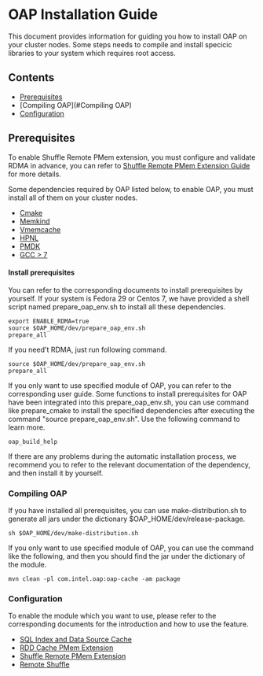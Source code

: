 # OAP Installation Guide
This document provides information for guiding you how to install OAP on your cluster nodes. Some steps needs to compile and install specicic libraries to your system which requires root access.

## Contents
- [Prerequisites](#Prerequisites)
- [Compiling OAP](#Compiling OAP)
- [Configuration](#Configuration)

## Prerequisites 
To enable Shuffle Remote PMem extension, you must configure and validate RDMA in advance, you can refer to [Shuffle Remote PMem Extension Guide](../oap-shuffle/RPMem-shuffle/README.md) for more details.

Some dependencies required by OAP listed below, to enable OAP, you must install all of them on your cluster nodes.
- [Cmake](https://help.directadmin.com/item.php?id=494)
- [Memkind](https://github.com/Intel-bigdata/memkind)
- [Vmemcache](https://github.com/pmem/vmemcache)
- [HPNL](https://github.com/Intel-bigdata/HPNL)
- [PMDK](https://github.com/pmem/pmdk)  
- [GCC > 7](https://gcc.gnu.org/wiki/InstallingGCC)

####  Install prerequisites 
You can refer to the corresponding documents to install prerequisites by yourself. If your system is Fedora 29 or Centos 7, we have provided a shell script named prepare_oap_env.sh to install all these dependencies.

```shell script
export ENABLE_RDMA=true
source $OAP_HOME/dev/prepare_oap_env.sh
prepare_all
```

If you need't RDMA, just run following command.
```shell script
source $OAP_HOME/dev/prepare_oap_env.sh
prepare_all
```
If you only want to use specified module of OAP, you can refer to the corresponding user guide. Some functions to install prerequisites for OAP have been integrated into this prepare_oap_env.sh, you can use command like prepare_cmake to install the specified dependencies after executing the command "source prepare_oap_env.sh". Use the following command to learn more.  
```shell script
oap_build_help
```
If there are any problems during the automatic installation process, we recommend you to refer to the relevant documentation of the dependency, and then install it by yourself.


### Compiling OAP
If you have installed all prerequisites, you can use make-distribution.sh to generate all jars under the dictionary $OAP_HOME/dev/release-package.
```shell script
sh $OAP_HOME/dev/make-distribution.sh
``````
If you only want to use specified module of OAP, you can use the command like the following, and then you should find the jar under the dictionary of the module.
```shell script
mvn clean -pl com.intel.oap:oap-cache -am package
```

###  Configuration
To enable the module which you want to use, please refer to the corresponding documents for the introduction and how to use the feature.

* [SQL Index and Data Source Cache](./oap-cache/oap/README.md)
* [RDD Cache PMem Extension](./oap-spark/README.md)
* [Shuffle Remote PMem Extension](./oap-shuffle/RPMem-shuffle/README.md)
* [Remote Shuffle](./oap-shuffle/remote-shuffle/README.md)